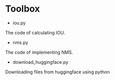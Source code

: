 # Toolbox

* iou.py  

The code of calculating IOU.
* nms.py

The code of implementing NMS.

* download_huggingface.py

Downloading files from huggingface using python
